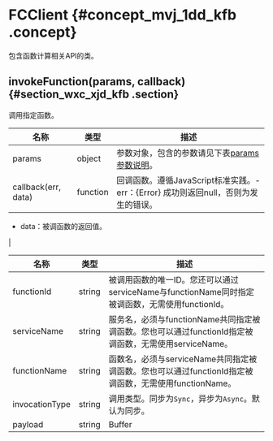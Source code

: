# FCClient {#concept_mvj_1dd_kfb .concept}

包含函数计算相关API的类。

## invokeFunction\(params, callback\) {#section_wxc_xjd_kfb .section}

调用指定函数。

|名称|类型|描述|
|--|--|--|
|params|object|参数对象，包含的参数请见下表[params参数说明](#)。|
|callback\(err, data\)|function|回调函数。遵循JavaScript标准实践。-   err：\{Error\} 成功则返回null，否则为发生的错误。
-   data：被调函数的返回值。

|

|名称|类型|描述|
|--|--|--|
|functionId|string|被调用函数的唯一ID。您还可以通过serviceName与functionName同时指定被调函数，无需使用functionId。|
|serviceName|string|服务名，必须与functionName共同指定被调函数。您也可以通过functionId指定被调函数，无需使用serviceName。|
|functionName|string|函数名，必须与serviceName共同指定被调函数。您也可以通过functionId指定被调函数，无需使用functionName。|
|invocationType|string|调用类型。同步为`Sync`，异步为`Async`。默认为同步。|
|payload|string|Buffer|参数信息作为函数的输入。|

